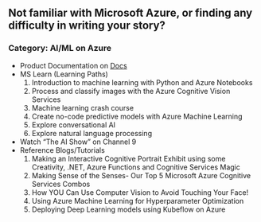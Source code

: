 ## Not familiar with Microsoft Azure, or finding any difficulty in writing your story?

### Category: AI/ML on Azure

- Product Documentation on [Docs](https://docs.microsoft.com/en-in/azure/?product=ai-machine-learning&wt.mc_id=AID3011243_QSG_EML_425409) 
- MS Learn (Learning Paths) 
  1. Introduction to machine learning with Python and Azure Notebooks
  2. Process and classify images with the Azure Cognitive Vision Services
  3. Machine learning crash course
  4. Create no-code predictive models with Azure Machine Learning
  5. Explore conversational AI
  6. Explore natural language processing
- Watch “The AI Show” on Channel 9
- Reference Blogs/Tutorials 
  1. Making an Interactive Cognitive Portrait Exhibit using some Creativity, .NET, Azure Functions and Cognitive Services Magic
  2. Making Sense of the Senses- Our Top 5 Microsoft Azure Cognitive Services Combos 
  3. How YOU Can Use Computer Vision to Avoid Touching Your Face!
  4. Using Azure Machine Learning for Hyperparameter Optimization
  5. Deploying Deep Learning models using Kubeflow on Azure

